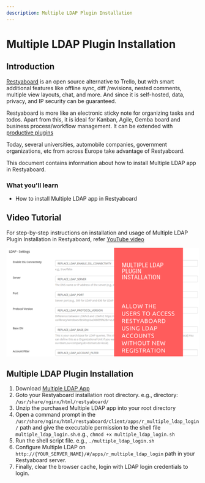 ```yaml
---
description: Multiple LDAP Plugin Installation
---
```


# Multiple LDAP Plugin Installation

## Introduction

[Restyaboard](https://restya.com/board) is an open source alternative to Trello, but with smart additional features like offline sync, diff /revisions, nested comments, multiple view layouts, chat, and more. And since it is self-hosted, data, privacy, and IP security can be guaranteed.

Restyaboard is more like an electronic sticky note for organizing tasks and todos. Apart from this, it is ideal for Kanban, Agile, Gemba board and business process/workflow management. It can be extended with [productive plugins](https://restya.com/board/apps "productive plugins")

Today, several universities, automobile companies, government organizations, etc from across Europe take advantage of Restyaboard.

This document contains information about how to install Multiple LDAP app in Restyaboard.

### What you'll learn

*   How to install Multiple LDAP app in Restyaboard

## Video Tutorial

For step-by-step instructions on installation and usage of Multiple LDAP Plugin Installation in Restyaboard, refer [YouTube video](https://www.youtube.com/watch?v=KQ6GbYPZC8U "Watch video on Multiple LDAP Plugin Installation in Restyaboard")

[![Multiple LDAP Plugin Installation in Restyaboard](multiple-ldap-plugin-installation.png)](https://www.youtube.com/watch?v=KQ6GbYPZC8U "Watch video on Multiple LDAP Plugin Installation in Restyaboard")

## Multiple LDAP Plugin Installation

1.  Download [Multiple LDAP App](https://restya.com/board/apps/r_multiple_ldap_login "Multiple LDAP App")
2.  Goto your Restyaboard installation root directory. e.g., directory: `/usr/share/nginx/html/restyaboard/`
3.  Unzip the purchased Multiple LDAP app into your root directory
4.  Open a command prompt in the `/usr/share/nginx/html/restyaboard/client/apps/r_multiple_ldap_login/` path and give the executable permission to the shell file `multiple_ldap_login.sh`.e.g., `chmod +x multiple_ldap_login.sh`
5.  Run the shell script file. e.g., `./multiple_ldap_login.sh`
6.  Configure Multiple LDAP on `http://{YOUR_SERVER_NAME}/#/apps/r_multiple_ldap_login` path in your Restyaboard server.
7.  Finally, clear the browser cache, login with LDAP login credentials to login.

